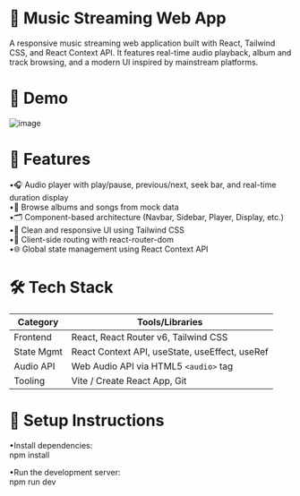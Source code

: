 # 🎵 Music Streaming Web App
A responsive music streaming web application built with React, Tailwind CSS, and React Context API. It features real-time audio playback, album and track browsing, and a modern UI inspired by mainstream platforms.

# 🚀 Demo
![image](https://github.com/user-attachments/assets/55dbf117-d2b5-4ac3-a7ee-d395c0c01281)


# 🧠 Features
•🎧 Audio player with play/pause, previous/next, seek bar, and real-time duration display  
•📀 Browse albums and songs from mock data  
•🗂️ Component-based architecture (Navbar, Sidebar, Player, Display, etc.)  
•🎨 Clean and responsive UI using Tailwind CSS  
•🔄 Client-side routing with react-router-dom  
•🌐 Global state management using React Context API  

# 🛠 Tech Stack
| Category   | Tools/Libraries                                                                |  
| ---------- | -------------------------------------------------------------------------------|  
| Frontend   | React, React Router v6, Tailwind CSS                                           |  
| State Mgmt | React Context API, useState, useEffect, useRef                                 |  
| Audio API  | Web Audio API via HTML5 `<audio>` tag                                          |  
| Tooling    | Vite / Create React App, Git                                                   |    

# 📝 Setup Instructions
•Install dependencies:  
 npm install  

•Run the development server:  
 npm run dev  
